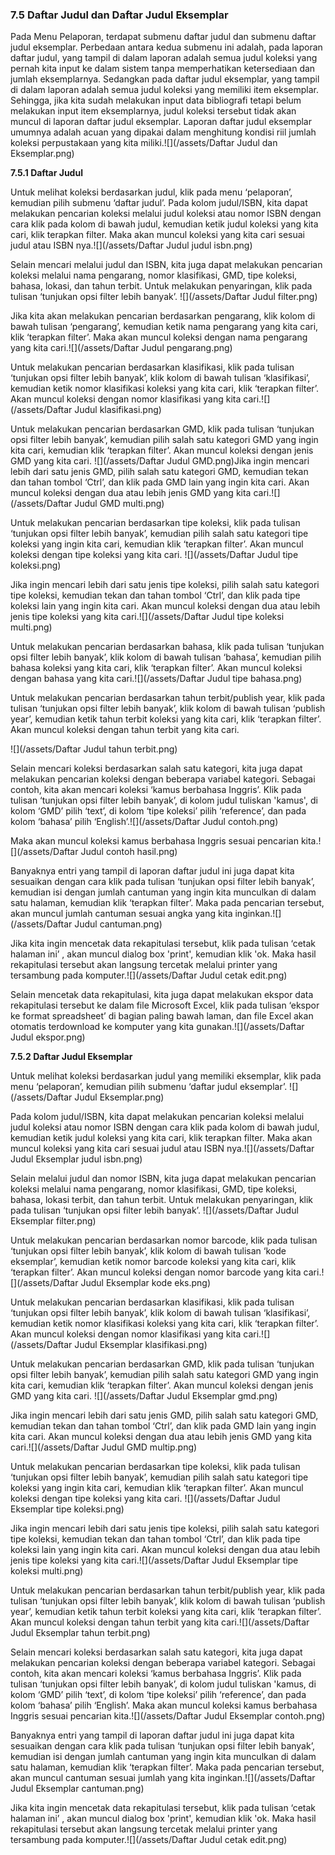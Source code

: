### 7.5    Daftar Judul dan Daftar Judul Eksemplar

Pada Menu Pelaporan, terdapat submenu daftar judul dan submenu daftar judul eksemplar. Perbedaan antara kedua submenu ini adalah, pada laporan daftar judul, yang tampil di dalam laporan adalah semua judul koleksi yang pernah kita input ke dalam sistem tanpa memperhatikan ketersediaan dan jumlah eksemplarnya. Sedangkan pada daftar judul eksemplar, yang tampil di dalam laporan adalah semua judul koleksi yang memiliki item eksemplar. Sehingga, jika kita sudah melakukan input data bibliografi tetapi belum melakukan input item eksemplarnya, judul koleksi tersebut tidak akan muncul di laporan daftar judul eksemplar. Laporan daftar judul eksemplar umumnya adalah acuan yang dipakai dalam menghitung kondisi riil jumlah koleksi perpustakaan yang kita miliki.![](/assets/Daftar Judul dan Eksemplar.png)

**7.5.1 Daftar Judul**

Untuk melihat koleksi berdasarkan judul, klik pada menu ‘pelaporan’, kemudian pilih submenu ‘daftar judul’.  Pada kolom judul/ISBN, kita dapat melakukan pencarian koleksi melalui judul koleksi atau nomor ISBN dengan cara klik pada kolom di bawah judul, kemudian ketik judul koleksi yang kita cari, klik terapkan filter. Maka akan muncul koleksi yang kita cari sesuai judul atau ISBN nya.![](/assets/Daftar Judul judul isbn.png)

Selain mencari melalui judul dan ISBN, kita juga dapat melakukan pencarian koleksi melalui nama pengarang, nomor klasifikasi, GMD, tipe koleksi, bahasa, lokasi, dan tahun terbit. Untuk melakukan penyaringan, klik pada tulisan ‘tunjukan opsi filter lebih banyak’. ![](/assets/Daftar Judul filter.png)

Jika kita akan melakukan pencarian berdasarkan pengarang, klik kolom di bawah tulisan ‘pengarang’, kemudian ketik nama pengarang yang kita cari, klik ‘terapkan filter’. Maka akan muncul koleksi dengan nama pengarang yang kita cari.![](/assets/Daftar Judul pengarang.png)

Untuk melakukan pencarian berdasarkan klasifikasi, klik pada tulisan ‘tunjukan opsi filter lebih banyak’, klik kolom di bawah tulisan ‘klasifikasi’, kemudian ketik nomor klasifikasi koleksi yang kita cari, klik ‘terapkan filter’. Akan muncul koleksi dengan nomor klasifikasi yang kita cari.![](/assets/Daftar Judul klasifikasi.png)

Untuk melakukan pencarian berdasarkan GMD, klik pada tulisan ‘tunjukan opsi filter lebih banyak’, kemudian pilih salah satu kategori GMD yang ingin kita cari, kemudian klik ‘terapkan filter’. Akan muncul koleksi dengan jenis GMD yang kita cari. ![](/assets/Daftar Judul GMD.png)Jika ingin mencari lebih dari satu jenis GMD, pilih salah satu kategori GMD, kemudian tekan dan tahan tombol ‘Ctrl’, dan klik pada GMD lain yang ingin kita cari. Akan muncul koleksi dengan dua atau lebih jenis GMD yang kita cari.![](/assets/Daftar Judul GMD multi.png)

Untuk melakukan pencarian berdasarkan tipe koleksi, klik pada tulisan ‘tunjukan opsi filter lebih banyak’, kemudian pilih salah satu kategori tipe koleksi yang ingin kita cari, kemudian klik ‘terapkan filter’. Akan muncul koleksi dengan tipe koleksi yang kita cari. ![](/assets/Daftar Judul tipe koleksi.png)

Jika ingin mencari lebih dari satu jenis tipe koleksi, pilih salah satu kategori tipe koleksi, kemudian tekan dan tahan tombol ‘Ctrl’, dan klik pada tipe koleksi lain yang ingin kita cari. Akan muncul koleksi dengan dua atau lebih jenis tipe koleksi yang kita cari.![](/assets/Daftar Judul tipe koleksi multi.png)

Untuk melakukan pencarian berdasarkan bahasa, klik pada tulisan ‘tunjukan opsi filter lebih banyak’, klik kolom di bawah tulisan ‘bahasa’, kemudian pilih bahasa koleksi yang kita cari, klik ‘terapkan filter’. Akan muncul koleksi dengan bahasa yang kita cari.![](/assets/Daftar Judul tipe bahasa.png)

Untuk melakukan pencarian berdasarkan tahun terbit/publish year, klik pada tulisan ‘tunjukan opsi filter lebih banyak’, klik kolom di bawah tulisan ‘publish year’, kemudian ketik tahun terbit koleksi yang kita cari, klik ‘terapkan filter’. Akan muncul koleksi dengan tahun terbit yang kita cari.

![](/assets/Daftar Judul tahun terbit.png)

Selain mencari koleksi berdasarkan salah satu kategori, kita juga dapat melakukan pencarian koleksi dengan beberapa variabel kategori. Sebagai contoh, kita akan mencari koleksi ‘kamus berbahasa Inggris’. Klik pada tulisan ‘tunjukan opsi filter lebih banyak’, di kolom judul tuliskan 'kamus', di kolom ‘GMD’ pilih ‘text’, di kolom ‘tipe koleksi’ pilih ‘reference’, dan pada kolom ‘bahasa’ pilih ‘English’.![](/assets/Daftar Judul contoh.png)

Maka akan muncul koleksi kamus berbahasa Inggris sesuai pencarian kita.![](/assets/Daftar Judul contoh hasil.png)

Banyaknya entri yang tampil di  laporan daftar judul ini juga dapat kita sesuaikan dengan cara klik pada tulisan ‘tunjukan opsi filter lebih banyak’, kemudian isi dengan jumlah cantuman yang ingin kita munculkan di dalam satu halaman, kemudian klik ‘terapkan filter’. Maka pada pencarian tersebut, akan muncul jumlah cantuman sesuai angka yang kita inginkan.![](/assets/Daftar Judul cantuman.png)

Jika kita ingin mencetak data rekapitulasi tersebut, klik pada tulisan ‘cetak halaman ini’ , akan muncul dialog box 'print', kemudian klik 'ok. Maka hasil rekapitulasi tersebut akan langsung tercetak melalui printer yang tersambung pada komputer.![](/assets/Daftar Judul cetak edit.png)

Selain mencetak data rekapitulasi, kita juga dapat melakukan ekspor data rekapitulasi tersebut ke dalam file Microsoft Excel, klik pada tulisan ‘ekspor ke format spreadsheet’ di bagian paling bawah laman, dan file Excel akan otomatis terdownload ke komputer yang kita gunakan.![](/assets/Daftar Judul ekspor.png)

**7.5.2 Daftar Judul Eksemplar**

Untuk melihat koleksi berdasarkan judul yang memiliki eksemplar, klik pada menu ‘pelaporan’, kemudian pilih submenu ‘daftar judul eksemplar’. ![](/assets/Daftar Judul Eksemplar.png)

Pada kolom judul/ISBN, kita dapat melakukan pencarian koleksi melalui judul koleksi atau nomor ISBN dengan cara klik pada kolom di bawah judul, kemudian ketik judul koleksi yang kita cari, klik terapkan filter. Maka akan muncul koleksi yang kita cari sesuai judul atau ISBN nya.![](/assets/Daftar Judul Eksemplar judul isbn.png)

Selain melalui judul dan nomor ISBN, kita juga dapat melakukan pencarian koleksi melalui nama pengarang, nomor klasifikasi, GMD, tipe koleksi, bahasa, lokasi terbit, dan tahun terbit. Untuk melakukan penyaringan, klik pada tulisan ‘tunjukan opsi filter lebih banyak’. ![](/assets/Daftar Judul Eksemplar filter.png)

Untuk melakukan pencarian berdasarkan nomor barcode, klik pada tulisan ‘tunjukan opsi filter lebih banyak’, klik kolom di bawah tulisan ‘kode eksemplar’, kemudian ketik nomor barcode koleksi yang kita cari, klik ‘terapkan filter’. Akan muncul koleksi dengan nomor barcode yang kita cari.![](/assets/Daftar Judul Eksemplar kode eks.png)

Untuk melakukan pencarian berdasarkan klasifikasi, klik pada tulisan ‘tunjukan opsi filter lebih banyak’, klik kolom di bawah tulisan ‘klasifikasi’, kemudian ketik nomor klasifikasi koleksi yang kita cari, klik ‘terapkan filter’. Akan muncul koleksi dengan nomor klasifikasi yang kita cari.![](/assets/Daftar Judul Eksemplar klasifikasi.png)

Untuk melakukan pencarian berdasarkan GMD, klik pada tulisan ‘tunjukan opsi filter lebih banyak’, kemudian pilih salah satu kategori GMD yang ingin kita cari, kemudian klik ‘terapkan filter’. Akan muncul koleksi dengan jenis GMD yang kita cari. ![](/assets/Daftar Judul Eksemplar gmd.png)

Jika ingin mencari lebih dari satu jenis GMD, pilih salah satu kategori GMD, kemudian tekan dan tahan tombol ‘Ctrl’, dan klik pada GMD lain yang ingin kita cari. Akan muncul koleksi dengan dua atau lebih jenis GMD yang kita cari.![](/assets/Daftar Judul GMD multip.png)

Untuk melakukan pencarian berdasarkan tipe koleksi, klik pada tulisan ‘tunjukan opsi filter lebih banyak’, kemudian pilih salah satu kategori tipe koleksi yang ingin kita cari, kemudian klik ‘terapkan filter’. Akan muncul koleksi dengan tipe koleksi yang kita cari. ![](/assets/Daftar Judul Eksemplar tipe koleksi.png)

Jika ingin mencari lebih dari satu jenis tipe koleksi, pilih salah satu kategori tipe koleksi, kemudian tekan dan tahan tombol ‘Ctrl’, dan klik pada tipe koleksi lain yang ingin kita cari. Akan muncul koleksi dengan dua atau lebih jenis tipe koleksi yang kita cari.![](/assets/Daftar Judul Eksemplar tipe koleksi multi.png)

Untuk melakukan pencarian berdasarkan tahun terbit/publish year, klik pada tulisan ‘tunjukan opsi filter lebih banyak’, klik kolom di bawah tulisan ‘publish year’, kemudian ketik tahun terbit koleksi yang kita cari, klik ‘terapkan filter’. Akan muncul koleksi dengan tahun terbit yang kita cari.![](/assets/Daftar Judul Eksemplar tahun terbit.png)

Selain mencari koleksi berdasarkan salah satu kategori, kita juga dapat melakukan pencarian koleksi dengan beberapa variabel kategori. Sebagai contoh, kita akan mencari koleksi ‘kamus berbahasa Inggris’. Klik pada tulisan ‘tunjukan opsi filter lebih banyak’, di kolom judul tuliskan 'kamus, di kolom ‘GMD’ pilih ‘text’, di kolom ‘tipe koleksi’ pilih ‘reference’, dan pada kolom ‘bahasa’ pilih ‘English’. Maka akan muncul koleksi kamus berbahasa Inggris sesuai pencarian kita.![](/assets/Daftar Judul Eksemplar contoh.png)

Banyaknya entri yang tampil di laporan daftar judul ini juga dapat kita sesuaikan dengan cara klik pada tulisan ‘tunjukan opsi filter lebih banyak’, kemudian isi dengan jumlah cantuman yang ingin kita munculkan di dalam satu halaman, kemudian klik ‘terapkan filter’. Maka pada pencarian tersebut, akan muncul cantuman sesuai jumlah yang kita inginkan.![](/assets/Daftar Judul Eksemplar cantuman.png)

Jika kita ingin mencetak data rekapitulasi tersebut, klik pada tulisan ‘cetak halaman ini’ , akan muncul dialog box 'print', kemudian klik 'ok. Maka hasil rekapitulasi tersebut akan langsung tercetak melalui printer yang tersambung pada komputer.![](/assets/Daftar Judul cetak edit.png)



